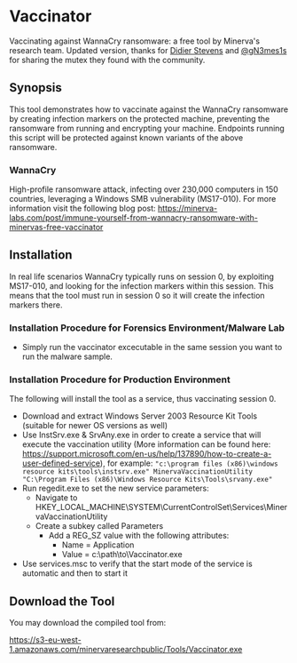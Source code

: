 # Vaccinator
Vaccinating against WannaCry ransomware: a free tool by Minerva's research team.
Updated version, thanks for [Didier Stevens](https://twitter.com/DidierStevens) and [@gN3mes1s](https://twitter.com/gN3mes1s) for sharing the mutex they found with the community.
 
## Synopsis
This tool demonstrates how to vaccinate against the WannaCry ransomware by creating infection markers on the protected machine, preventing the ransomware from running and encrypting your machine.
Endpoints running this script will be protected against known variants of the above ransomware.
 
### WannaCry
High-profile ransomware attack, infecting over 230,000 computers in 150 countries, leveraging a Windows SMB vulnerability (MS17-010).
For more information visit the following blog post: https://minerva-labs.com/post/immune-yourself-from-wannacry-ransomware-with-minervas-free-vaccinator

## Installation
In real life scenarios WannaCry typically runs on session 0, by exploiting MS17-010, and looking for the infection markers within this session.
This means that the tool must run in session 0 so it will create the infection markers there.

### Installation Procedure for Forensics Environment/Malware Lab
* Simply run the vaccinator excecutable in the same session you want to run the malware sample.

### Installation Procedure for Production Environment
The following will install the tool as a service, thus vaccinating session 0.
* Download and extract Windows Server 2003 Resource Kit Tools (suitable for newer OS versions as well)
* Use InstSrv.exe & SrvAny.exe in order to create a service that will execute the vaccination utility (More information can be found here: https://support.microsoft.com/en-us/help/137890/how-to-create-a-user-defined-service), for example:
`"c:\program files (x86)\windows resource kits\tools\instsrv.exe" MinervaVaccinationUtility "C:\Program Files (x86)\Windows Resource Kits\Tools\srvany.exe"`
* Run regedit.exe to set the new service parameters:
	* Navigate to HKEY_LOCAL_MACHINE\SYSTEM\CurrentControlSet\Services\MinervaVaccinationUtility
	* Create a subkey called Parameters
		* Add a REG_SZ value with the following attributes:
			* Name = Application
			* Value = c:\path\to\Vaccinator.exe
* Use services.msc to verify that the start mode of the service is automatic and then to start it

## Download the Tool
You may download the compiled tool from:

https://s3-eu-west-1.amazonaws.com/minervaresearchpublic/Tools/Vaccinator.exe
